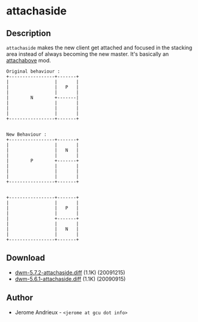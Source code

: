 attachaside
===========

Description
-----------
`attachaside` makes the new client get attached and focused in the stacking
area instead of always becoming the new master. It's basically an
[attachabove](attachabove) mod.

	Original behaviour :
	+-----------------+-------+
	|                 |       |
	|                 |   P   |
	|                 |       |
	|        N        +-------|
	|                 |       |
	|                 |       |
	|                 |       |
	+-----------------+-------+


	New Behaviour :
	+-----------------+-------+
	|                 |       |
	|                 |   N   |
	|                 |       |
	|        P        +-------+
	|                 |       |
	|                 |       |
	|                 |       |
	+-----------------+-------+


	+-----------------+-------+
	|                 |       |
	|                 |   P   |
	|                 |       |
	|                 +-------+
	|                 |       |
	|                 |   N   |
	|                 |       |
	+-----------------+-------+

Download
--------
* [dwm-5.7.2-attachaside.diff](dwm-5.7.2-attachaside.diff) (1.1K) (20091215)
* [dwm-5.6.1-attachaside.diff](dwm-5.6.1-attachaside.diff) (1.1K) (20090915)

Author
------
* Jerome Andrieux - `<jerome at gcu dot info>`
